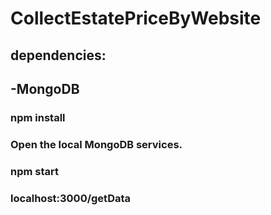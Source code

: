 #	CollectEstatePriceByWebsite
##	dependencies:
##  -MongoDB


###	npm install
### Open the local MongoDB services.
### npm start
### localhost:3000/getData